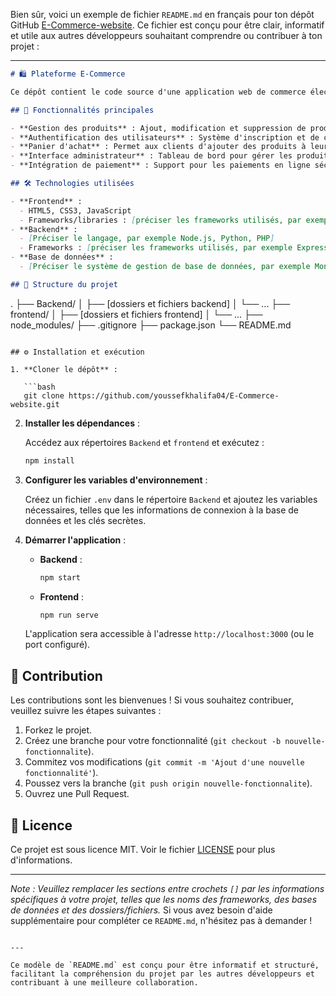 Bien sûr, voici un exemple de fichier `README.md` en français pour ton dépôt GitHub [E-Commerce-website](https://github.com/youssefkhalifa04/E-Commerce-website.git). Ce fichier est conçu pour être clair, informatif et utile aux autres développeurs souhaitant comprendre ou contribuer à ton projet :

---

```markdown
# 🛍️ Plateforme E-Commerce

Ce dépôt contient le code source d'une application web de commerce électronique, offrant une plateforme complète pour la vente en ligne de produits divers.

## 🚀 Fonctionnalités principales

- **Gestion des produits** : Ajout, modification et suppression de produits avec des détails complets tels que le nom, la description, le prix et les images.
- **Authentification des utilisateurs** : Système d'inscription et de connexion sécurisé pour les clients et les administrateurs.
- **Panier d'achat** : Permet aux clients d'ajouter des produits à leur panier et de passer des commandes.
- **Interface administrateur** : Tableau de bord pour gérer les produits, les commandes et les utilisateurs.
- **Intégration de paiement** : Support pour les paiements en ligne sécurisés.

## 🛠️ Technologies utilisées

- **Frontend** :
  - HTML5, CSS3, JavaScript
  - Frameworks/libraries : [préciser les frameworks utilisés, par exemple React.js, Vue.js]
- **Backend** :
  - [Préciser le langage, par exemple Node.js, Python, PHP]
  - Frameworks : [préciser les frameworks utilisés, par exemple Express, Django, Laravel]
- **Base de données** :
  - [Préciser le système de gestion de base de données, par exemple MongoDB, MySQL, PostgreSQL]

## 📂 Structure du projet

```
.
├── Backend/
│   ├── [dossiers et fichiers backend]
│   └── ...
├── frontend/
│   ├── [dossiers et fichiers frontend]
│   └── ...
├── node_modules/
├── .gitignore
├── package.json
└── README.md
```

## ⚙️ Installation et exécution

1. **Cloner le dépôt** :

   ```bash
   git clone https://github.com/youssefkhalifa04/E-Commerce-website.git
   ```

2. **Installer les dépendances** :

   Accédez aux répertoires `Backend` et `frontend` et exécutez :

   ```bash
   npm install
   ```

3. **Configurer les variables d'environnement** :

   Créez un fichier `.env` dans le répertoire `Backend` et ajoutez les variables nécessaires, telles que les informations de connexion à la base de données et les clés secrètes.

4. **Démarrer l'application** :

   - **Backend** :

     ```bash
     npm start
     ```

   - **Frontend** :

     ```bash
     npm run serve
     ```

   L'application sera accessible à l'adresse `http://localhost:3000` (ou le port configuré).

## 🤝 Contribution

Les contributions sont les bienvenues ! Si vous souhaitez contribuer, veuillez suivre les étapes suivantes :

1. Forkez le projet.
2. Créez une branche pour votre fonctionnalité (`git checkout -b nouvelle-fonctionnalite`).
3. Commitez vos modifications (`git commit -m 'Ajout d'une nouvelle fonctionnalité'`).
4. Poussez vers la branche (`git push origin nouvelle-fonctionnalite`).
5. Ouvrez une Pull Request.

## 📄 Licence

Ce projet est sous licence MIT. Voir le fichier [LICENSE](LICENSE) pour plus d'informations.

---

*Note : Veuillez remplacer les sections entre crochets `[]` par les informations spécifiques à votre projet, telles que les noms des frameworks, des bases de données et des dossiers/fichiers.* Si vous avez besoin d'aide supplémentaire pour compléter ce `README.md`, n'hésitez pas à demander !
```

---

Ce modèle de `README.md` est conçu pour être informatif et structuré, facilitant la compréhension du projet par les autres développeurs et contribuant à une meilleure collaboration. 
